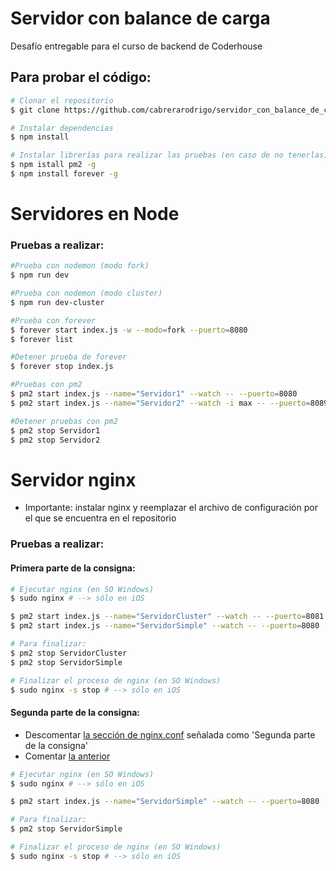 # Servidor con balance de carga
Desafío entregable para el curso de backend de Coderhouse

## Para probar el código:

```bash
# Clonar el repositorio
$ git clone https://github.com/cabrerarodrigo/servidor_con_balance_de_carga.git

# Instalar dependencias
$ npm install

# Instalar librerías para realizar las pruebas (en caso de no tenerlas)
$ npm istall pm2 -g
$ npm install forever -g
```
# Servidores en Node
### Pruebas a realizar:
```bash
#Prueba con nodemon (modo fork)
$ npm run dev

#Prueba con nodemon (modo cluster)
$ npm run dev-cluster

#Prueba con forever
$ forever start index.js -w --modo=fork --puerto=8080
$ forever list

#Detener prueba de forever
$ forever stop index.js

#Pruebas con pm2
$ pm2 start index.js --name="Servidor1" --watch -- --puerto=8080
$ pm2 start index.js --name="Servidor2" --watch -i max -- --puerto=8089

#Detener pruebas con pm2
$ pm2 stop Servidor1
$ pm2 stop Servidor2
```

# Servidor nginx
- Importante: instalar nginx y reemplazar el archivo de configuración por el que se encuentra en el repositorio

### Pruebas a realizar:
#### Primera parte de la consigna:
```bash
# Ejecutar nginx (en SO Windows)
$ sudo nginx # --> sólo en iOS

$ pm2 start index.js --name="ServidorCluster" --watch -- --puerto=8081 --modo=cluster
$ pm2 start index.js --name="ServidorSimple" --watch -- --puerto=8080

# Para finalizar:
$ pm2 stop ServidorCluster
$ pm2 stop ServidorSimple

# Finalizar el proceso de nginx (en SO Windows)
$ sudo nginx -s stop # --> sólo en iOS
```

#### Segunda parte de la consigna:
- Descomentar [la sección de nginx.conf](https://github.com/cabrerarodrigo/servidor_con_balance_de_carga/blob/main/nginx.conf#:~:text=%23server%20127.0.0.1%3A8082,server%20127.0.0.1%3A8085%3B) señalada como 'Segunda parte de la consigna'
- Comentar [la anterior](https://github.com/cabrerarodrigo/servidor_con_balance_de_carga/blob/main/nginx.conf#:~:text=server%20127.0.0.1%3A8081%3B)

```bash
# Ejecutar nginx (en SO Windows)
$ sudo nginx # --> sólo en iOS

$ pm2 start index.js --name="ServidorSimple" --watch -- --puerto=8080

# Para finalizar:
$ pm2 stop ServidorSimple

# Finalizar el proceso de nginx (en SO Windows)
$ sudo nginx -s stop # --> sólo en iOS
```
